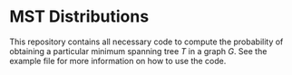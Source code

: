 # MST Distributions

This repository contains all necessary code to compute the probability of obtaining
a particular minimum spanning tree $T$ in a graph $G$. See the example file
for more information on how to use the code.